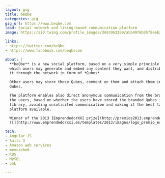 ```yaml
---
layout: gig
title: beQbe
categories: gig
gig_url: https://www.beqbe.com
lead: Social network and liking-based communication platform
image: https://si0.twimg.com/profile_images/3603963289/abb4976b05f8eeb22b6c5c6bc22e7aab_normal.png

links:
- https://twitter.com/beQbe
- https://www.facebook.com/beqbecom

about: |
  **beQbe** is a new social platform, based on a very simple principle in
  which users may generate and embed any content they want, and distribute
  it through the network in form of *Qubes*

  Other users may store those Qubes, comment on them and attach them into other
  Qubes.

  The platform enables also direct anonymous communication from the brands to
  the users, based on whether the users have stored the branded Qubes in their
  library, avoiding unsolicited communication and making it the best targetting
  platform available.

  Winner of the 2013 [EmprendedorXXI prize](http://premios2013.emprendedorxxi.es/) in Asturias
  ![](http://www.emprendedorxxi.es/templates/2013/images/logo_premio_es.png)

tech:
- Angular.JS
- Rails 3
- Amazon web services
- memcached
- RDS
- MySQL
- SSL

---
```


